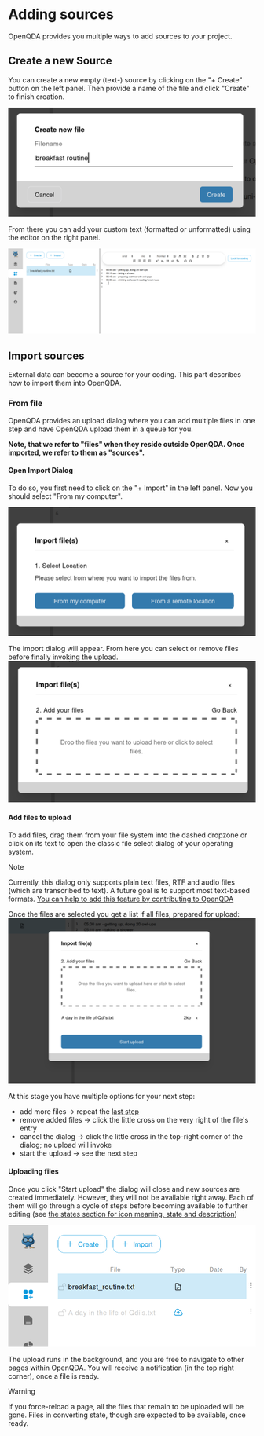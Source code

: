 # Adding sources
OpenQDA provides you multiple ways to add sources to your project.

## Create a new Source
You can create a new empty (text-) source by clicking on the "+ Create" button on the left panel.
Then provide a name of the file and click "Create" to finish creation.

![create new source](../../public/img/preparation/create_source.png)

From there you can add your custom text (formatted or unformatted) using the editor on the right panel.

![create new source](../../public/img/preparation/edit%20source.png)

## Import sources
External data can become a source for your coding.
This part describes how to import them into OpenQDA.

### From file
OpenQDA provides an upload dialog where you can add multiple files in one step
and have OpenQDA upload them in a queue for you.

**Note, that we refer to "files" when they reside outside OpenQDA. Once imported,
we refer to them as "sources".**

#### Open Import Dialog
To do so, you first need to click on the "+ Import" in the left panel. Now you
should select "From my computer".

![create new source](../../public/img/preparation/import_computer.png)

The import dialog will appear. From here you can select or remove files before finally invoking the upload.
![create new source](../../public/img/preparation/import_base.png)

#### Add files to upload
To add files, drag them from your file system into the dashed dropzone or click
on its text to open the classic file select dialog of your operating system.

> [!NOTE]
> Currently, this dialog only supports plain text files, RTF and audio files (which are transcribed to text).
> A future goal is to support most text-based formats.
> [You can help to add this feature by contributing to OpenQDA](https://github.com/openqda/openqda)

Once the files are selected you get a list if all files, prepared for upload:
![create new source](../../public/img/preparation/import_decide.png)

At this stage you have multiple options for your next step:

- add more files → repeat the [last step](#add-files-to-upload)
- remove added files → click the little cross on the very right of the file's entry
- cancel the dialog → click the little cross in the top-right corner of the dialog; no upload will invoke
- start the upload → see the next step

#### Uploading files
Once you click "Start upload" the dialog will close and new sources are created immediately.
However, they will not be available right away. Each of them will go through a cycle of steps before
becoming available to further editing (see [the states section for icon meaning, state and description](./states.md))

![create new source](../../public/img/preparation/uploading.png)

The upload runs in the background, and you are free to navigate to other pages within OpenQDA.
You will receive a notification (in the top right corner), once a file is ready.

> [!WARNING]
> If you force-reload a page, all the files that remain to be uploaded will be gone.
> Files in converting state, though are expected to be available, once ready.
